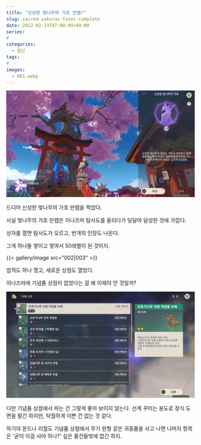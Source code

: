 ```yaml
---
title: "신성한 벚나무의 가호 만렙!"
slug: sacred-sakuras-favor-complete
date: 2022-02-23T07:00:04+09:00
series:
#  - 
categories:
  - 원신
tags:
#  - 
images:
  - 001.webp
---
```


![](001.webp)

드디어 신성한 벚나무의 가호 만렙을 찍었다.

사실 벚나무의 가호 만렙은 이나즈마 탐사도를 올리다가 덩달아 달성한 것에 가깝다.

상자를 열면 탐사도가 오르고, 번개의 인장도 나온다.

그게 하나둘 쌓이고 쌓여서 50레벨이 된 것이지.

{{< gallery/image src="002|003" >}}

업적도 하나 깼고, 새로운 상점도 열었다.

이나즈마에 기념품 상점이 없었다는 걸 왜 이제야 안 것일까?

![](004.webp)

다만 기념품 상점에서 파는 건 그렇게 좋아 보이지 않는다. 선계 꾸미는 용도로 장식 도면을 팔긴 하지만, 탁월하게 이쁜 건 없는 것 같다.

하기야 몬드나 리월도 기념품 상점에서 무기 원형 같은 귀중품을 사고 나면 나머지 항목은 '굳이 이걸 사야 하나?' 싶은 물건들밖에 없긴 하지.

